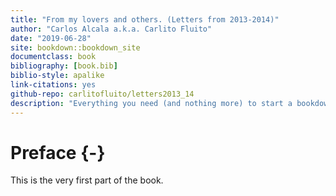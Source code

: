 ```yaml
--- 
title: "From my lovers and others. (Letters from 2013-2014)"
author: "Carlos Alcala a.k.a. Carlito Fluito"
date: "2019-06-28"
site: bookdown::bookdown_site
documentclass: book
bibliography: [book.bib]
biblio-style: apalike
link-citations: yes
github-repo: carlitofluito/letters2013_14
description: "Everything you need (and nothing more) to start a bookdown book."
---
```


# Preface {-}

This is the very first part of the book.
